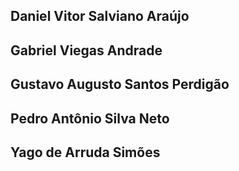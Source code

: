 ## Daniel Vitor Salviano Araújo

## Gabriel Viegas Andrade

## Gustavo Augusto Santos Perdigão

## Pedro Antônio Silva Neto

## Yago de Arruda Simões
